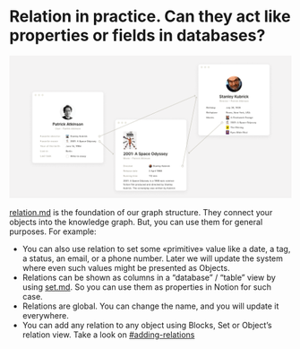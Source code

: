 # Relation in practice. Can they act like properties or fields in databases?

![Block Relation in different Objects linking them with each other](../.gitbook/assets/55634384f007cf8c9a5e9a4dbc97ed15.png)

[relation.md](../self-onboarding/relation.md "mention") is the foundation of our graph structure. They connect your objects into the knowledge graph. But, you can use them for general purposes. For example:

* You can also use relation to set some «primitive» value like a date, a tag, a status, an email, or a phone number. Later we will update the system where even such values might be presented as Objects.
* Relations can be shown as columns in a “database” / “table” view by using [set.md](../self-onboarding/set.md "mention"). So you can use them as properties in Notion for such case.
* Relations are global. You can change the name, and you will update it everywhere.
* You can add any relation to any object using Blocks, Set or Object’s relation view. Take a look on [#adding-relations](../self-onboarding/relation.md#adding-relations "mention")
